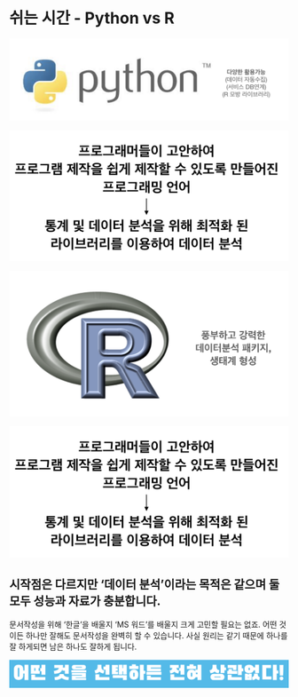 # 쉬는 시간 - Python vs R

![](../.gitbook/assets/image-398.png)

![](../.gitbook/assets/image-21.png)

![](../.gitbook/assets/image-7.png)

![](../.gitbook/assets/image-133.png)

## 시작점은 다르지만 ‘데이터 분석’이라는 목적은 같으며 둘 모두 성능과 자료가 충분합니다.

문서작성을 위해 ‘한글’을 배울지 ‘MS 워드’를 배울지 크게 고민할 필요는 없죠. 어떤 것이든 하나만 잘해도 문서작성을 완벽히 할 수 있습니다. 사실 원리는 같기 때문에 하나를 잘 하게되면 남은 하나도 잘하게 됩니다.

![&#xC800;&#xD76C;&#xB294; &#xAC00;&#xC7A5; &#xC778;&#xAE30;&#xC788;&#xACE0; &#xBC30;&#xC6B0;&#xAE30; &#xC26C;&#xC6B0;&#xBA70; &#xB2E4;&#xC591;&#xD55C; &#xBD84;&#xC57C;&#xC640; &#xC5F0;&#xACC4;&#xD560; &#xC218; &#xC788;&#xB294; Python&#xC744; &#xCC44;&#xD0DD;&#xD588;&#xC2B5;&#xB2C8;&#xB2E4;.](../.gitbook/assets/image-213.png)

